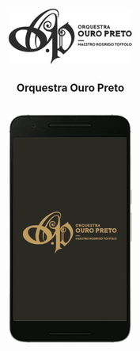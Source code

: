 <h1 align="center">
    <img src=".assets/logo.png" width="250px" />
</h1>

<h2 align="center">
  Orquestra Ouro Preto
</h2>

<h1 align="center">
    <img src=".assets/screen.gif" width="250px"  />
</h1>